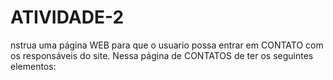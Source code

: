 # ATIVIDADE-2
nstrua uma página WEB para que o usuario possa entrar em CONTATO com os responsáveis do site. Nessa página de CONTATOS de ter os seguintes elementos:
